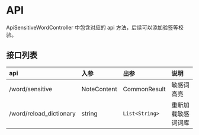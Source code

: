 API
===
ApiSensitiveWordController 中包含对应的 api 方法，后续可以添加验签等校验。

接口列表
----

| api | 入参 | 出参 | 说明 |
| :-- | :-- | :-- | :-- |
| /word/sensitive | NoteContent | CommonResult | 敏感词高亮 |
| /word/reload_dictionary | string | `List<String>` | 重新加载敏感词词库 |
